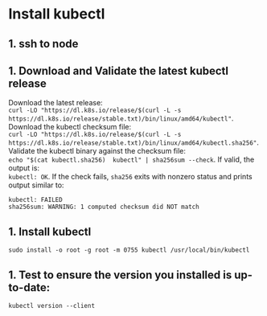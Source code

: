 # Install kubectl
## 1. ssh to node
## 1. Download and Validate the latest kubectl release
Download the latest release:  
`curl -LO "https://dl.k8s.io/release/$(curl -L -s https://dl.k8s.io/release/stable.txt)/bin/linux/amd64/kubectl"`. 
Download the kubectl checksum file:  
`curl -LO "https://dl.k8s.io/release/$(curl -L -s https://dl.k8s.io/release/stable.txt)/bin/linux/amd64/kubectl.sha256"`. 
Validate the kubectl binary against the checksum file:  
`echo "$(cat kubectl.sha256)  kubectl" | sha256sum --check`. 
If valid, the output is:  
`kubectl: OK`. 
If the check fails, `sha256` exits with nonzero status and prints output similar to:  
```
kubectl: FAILED
sha256sum: WARNING: 1 computed checksum did NOT match
```
## 1. Install kubectl
`sudo install -o root -g root -m 0755 kubectl /usr/local/bin/kubectl`
## 1. Test to ensure the version you installed is up-to-date:
`kubectl version --client`